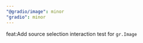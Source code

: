 ```yaml
---
"@gradio/image": minor
"gradio": minor
---
```


feat:Add source selection interaction test for `gr.Image`

